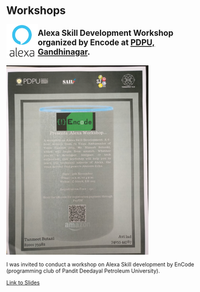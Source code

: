 # Workshops

[<img src="./Alexa-Workshop-at-PDPU/alexa.jp2" alt="Alexa Logo" height="90" title="Alexa Logo" align="left" />](https://podcasts.apple.com/us/podcast/inside-voice/id1447407838)

## Alexa Skill Development Workshop organized by Encode at [PDPU, Gandhinagar](http://pdpu.ac.in/).

### 
<img src="./Alexa-Workshop-at-PDPU/poster.jpg" alt="Speaker Poster" height="500" title="Speaker Poster"/>

I was invited to conduct a workshop on Alexa Skill development by EnCode (programming club of Pandit Deedayal Petroleum University).

[Link to Slides](https://speakerdeck.com/nimeshs17/alexa-workshop-pdpu-2019)